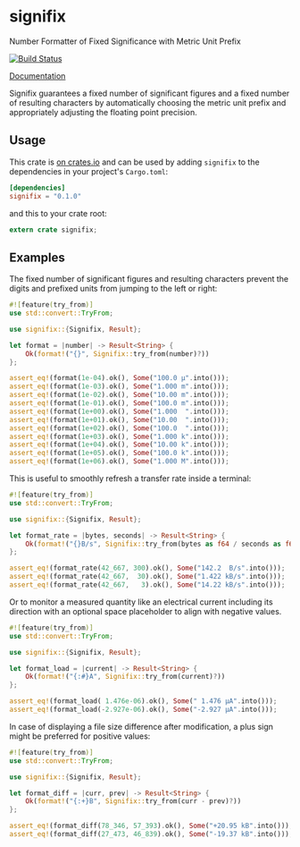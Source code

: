 # signifix

Number Formatter of Fixed Significance with Metric Unit Prefix

[![Build Status](https://travis-ci.org/qu1x/signifix.svg?branch=master)](https://travis-ci.org/qu1x/signifix)

[Documentation](https://docs.rs/signifix/0.1.0/signifix/)

Signifix guarantees a fixed number of significant figures and a fixed number
of resulting characters by automatically choosing the metric unit prefix and
appropriately adjusting the floating point precision.

## Usage

This crate is [on crates.io](https://crates.io/crates/signifix) and can be
used by adding `signifix` to the dependencies in your project's
`Cargo.toml`:

```toml
[dependencies]
signifix = "0.1.0"
```

and this to your crate root:

```rust
extern crate signifix;
```

## Examples

The fixed number of significant figures and resulting characters prevent the
digits and prefixed units from jumping to the left or right:

```rust
#![feature(try_from)]
use std::convert::TryFrom;

use signifix::{Signifix, Result};

let format = |number| -> Result<String> {
	Ok(format!("{}", Signifix::try_from(number)?))
};

assert_eq!(format(1e-04).ok(), Some("100.0 µ".into()));
assert_eq!(format(1e-03).ok(), Some("1.000 m".into()));
assert_eq!(format(1e-02).ok(), Some("10.00 m".into()));
assert_eq!(format(1e-01).ok(), Some("100.0 m".into()));
assert_eq!(format(1e+00).ok(), Some("1.000  ".into()));
assert_eq!(format(1e+01).ok(), Some("10.00  ".into()));
assert_eq!(format(1e+02).ok(), Some("100.0  ".into()));
assert_eq!(format(1e+03).ok(), Some("1.000 k".into()));
assert_eq!(format(1e+04).ok(), Some("10.00 k".into()));
assert_eq!(format(1e+05).ok(), Some("100.0 k".into()));
assert_eq!(format(1e+06).ok(), Some("1.000 M".into()));
```

This is useful to smoothly refresh a transfer rate inside a terminal:

```rust
#![feature(try_from)]
use std::convert::TryFrom;

use signifix::{Signifix, Result};

let format_rate = |bytes, seconds| -> Result<String> {
	Ok(format!("{}B/s", Signifix::try_from(bytes as f64 / seconds as f64)?))
};

assert_eq!(format_rate(42_667, 300).ok(), Some("142.2  B/s".into()));
assert_eq!(format_rate(42_667,  30).ok(), Some("1.422 kB/s".into()));
assert_eq!(format_rate(42_667,   3).ok(), Some("14.22 kB/s".into()));
```

Or to monitor a measured quantity like an electrical current including its
direction with an optional space placeholder to align with negative values.

```rust
#![feature(try_from)]
use std::convert::TryFrom;

use signifix::{Signifix, Result};

let format_load = |current| -> Result<String> {
	Ok(format!("{:#}A", Signifix::try_from(current)?))
};

assert_eq!(format_load( 1.476e-06).ok(), Some(" 1.476 µA".into()));
assert_eq!(format_load(-2.927e-06).ok(), Some("-2.927 µA".into()));
```

In case of displaying a file size difference after modification, a plus sign
might be preferred for positive values:

```rust
#![feature(try_from)]
use std::convert::TryFrom;

use signifix::{Signifix, Result};

let format_diff = |curr, prev| -> Result<String> {
	Ok(format!("{:+}B", Signifix::try_from(curr - prev)?))
};

assert_eq!(format_diff(78_346, 57_393).ok(), Some("+20.95 kB".into()));
assert_eq!(format_diff(27_473, 46_839).ok(), Some("-19.37 kB".into()));
```
